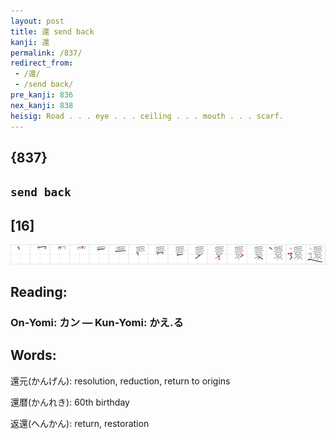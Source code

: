```yaml
---
layout: post
title: 還 send back
kanji: 還
permalink: /837/
redirect_from:
 - /還/
 - /send back/
pre_kanji: 836
nex_kanji: 838
heisig: Road . . . eye . . . ceiling . . . mouth . . . scarf.
---
```


## {837}

## `send back`

## [16]

<div class="stroke"><img src="../images/E98284.png" /></div>

## Reading:

### On-Yomi: カン &mdash; Kun-Yomi: かえ.る

## Words:

還元(かんげん): resolution, reduction, return to origins

還暦(かんれき): 60th birthday

返還(へんかん): return, restoration

